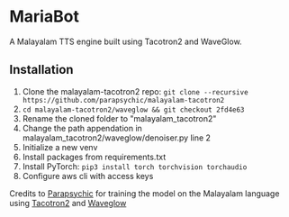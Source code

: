 # MariaBot

A Malayalam TTS engine built using Tacotron2 and WaveGlow.

## Installation

1. Clone the malayalam-tacotron2 repo:  `git clone --recursive https://github.com/parapsychic/malayalam-tacotron2`
2. `cd malayalam-tacotron2/waveglow && git checkout 2fd4e63`
3. Rename the cloned folder to "malayalam_tacotron2"
4. Change the path appendation in malayalam_tacotron2/waveglow/denoiser.py line 2
5. Initialize a new venv
6. Install packages from requirements.txt
7. Install PyTorch: `pip3 install torch torchvision torchaudio`
8. Configure aws cli with access keys

Credits to [Parapsychic](https://github.com/parapsychic/tacotron2-malayalam) for training the model on the Malayalam language using [Tacotron2](https://github.com/NVIDIA/tacotron2) and [Waveglow](https://github.com/NVIDIA/waveglow/)
